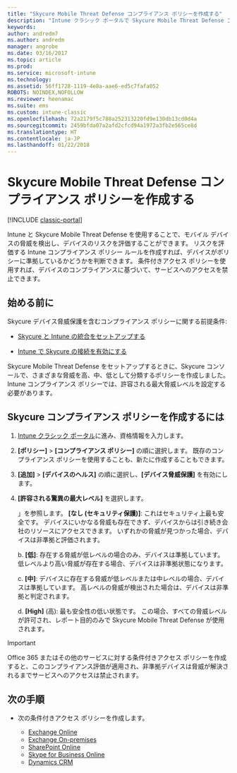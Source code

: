 ```yaml
---
title: "Skycure Mobile Threat Defense コンプライアンス ポリシーを作成する"
description: "Intune クラシック ポータルで Skycure Mobile Threat Defense コンプライアンス ポリシーを作成します。"
keywords: 
author: andredm7
ms.author: andredm
manager: angrobe
ms.date: 03/16/2017
ms.topic: article
ms.prod: 
ms.service: microsoft-intune
ms.technology: 
ms.assetid: 56ff1728-1119-4e8a-aae6-ed5c7fafa052
ROBOTS: NOINDEX,NOFOLLOW
ms.reviewer: heenamac
ms.suite: ems
ms.custom: intune-classic
ms.openlocfilehash: 72a2179f5c788a252313220fd9e130db13cd0d4a
ms.sourcegitcommit: 2459bfda07a2afd2cfcd94a1972a3fb2e565ce8d
ms.translationtype: HT
ms.contentlocale: ja-JP
ms.lasthandoff: 01/22/2018
---
```

# <a name="create-skycure-mobile-threat-defense-compliance-policy"></a>Skycure Mobile Threat Defense コンプライアンス ポリシーを作成する

[!INCLUDE [classic-portal](../includes/classic-portal.md)]

Intune と Skycure Mobile Threat Defense を使用することで、モバイル デバイスの脅威を検出し、デバイスのリスクを評価することができます。 リスクを評価する Intune コンプライアンス ポリシー ルールを作成すれば、デバイスがポリシーに準拠しているかどうかを判断できます。 条件付きアクセス ポリシーを使用すれば、デバイスのコンプライアンスに基づいて、サービスへのアクセスを禁止できます。

## <a name="before-you-begin"></a>始める前に

Skycure デバイス脅威保護を含むコンプライアンス ポリシーに関する前提条件:

-   [Skycure と Intune の統合をセットアップする](/intune-classic/deploy-use/setup-the-skycure-integration-with-Intune)

-   [Intune で Skycure の接続を有効にする](/intune-classic/deploy-use/enable-skycure-mobile-threat-defense-in-intune)

Skycure Mobile Threat Defense をセットアップするときに、Skycure コンソールで、さまざまな脅威を高、中、低として分類するポリシーを作成しました。 Intune コンプライアンス ポリシーでは、許容される最大脅威レベルを設定する必要があります。

## <a name="to-create-skycure-compliance-policy"></a>Skycure コンプライアンス ポリシーを作成するには

1.  [Intune クラシック ポータル](https://manage.microsoft.com/)に進み、資格情報を入力します。

2.  **[ポリシー]** &gt; **[コンプライアンス ポリシー]** の順に選択します。 既存のコンプライアンス ポリシーを使用することも、新たに作成することもできます。

3.  **[追加]** &gt; **[デバイスのヘルス]** の順に選択し、**[デバイス脅威保護]** を有効にします。

4.  **[許容される驚異の最大レベル]** を選択します。

    」を参照します。  **[なし (セキュリティ保護)]**: これはセキュリティ上最も安全です。 デバイスにいかなる脅威も存在できず、デバイスからは引き続き会社のリソースにアクセスできます。 いずれかの脅威が見つかった場合、デバイスは非準拠と評価されます。

    b.  **[低]**: 存在する脅威が低レベルの場合のみ、デバイスは準拠しています。 低レベルより高い脅威が存在する場合、デバイスは非準拠状態になります。

    c.  **[中]**: デバイスに存在する脅威が低レベルまたは中レベルの場合、デバイスは準拠しています。 高レベルの脅威が検出された場合は、デバイスは非準拠と判定されます。

    d.  **[High]** (高): 最も安全性の低い状態です。 この場合、すべての脅威レベルが許可され、レポート目的のみで Skycure Mobile Threat Defense が使用されます。

> [!IMPORTANT]
> Office 365 またはその他のサービスに対する条件付きアクセス ポリシーを作成すると、このコンプライアンス評価が適用され、非準拠デバイスは脅威が解決されるまでサービスへのアクセスは禁止されます。

## <a name="span-idmonitor-device-threats-classanchorspan-idnext-steps-classanchorspan-idtoc477360344-classanchorspanspanspannext-steps"></a><span id="monitor-device-threats" class="anchor"><span id="next-steps" class="anchor"><span id="_Toc477360344" class="anchor"></span></span></span>次の手順

-   次の条件付きアクセス ポリシーを作成します。

    -   [Exchange Online](/intune-classic/deploy-use/restrict-access-to-exchange-online-with-microsoft-intune)
    -   [Exchange On-premises](/intune-classic/deploy-use/restrict-access-to-exchange-onpremises-with-microsoft-intune)
    -   [SharePoint Online](/intune-classic/deploy-use/restrict-access-to-sharepoint-online-with-microsoft-intune)
    -   [Skype for Business Online](/intune-classic/deploy-use/restrict-access-to-skype-for-business-online-with-microsoft-intune)
    -   [Dynamics CRM](/intune-classic/deploy-use/restrict-access-to-dynamics-crm-online-with-microsoft-intune)
